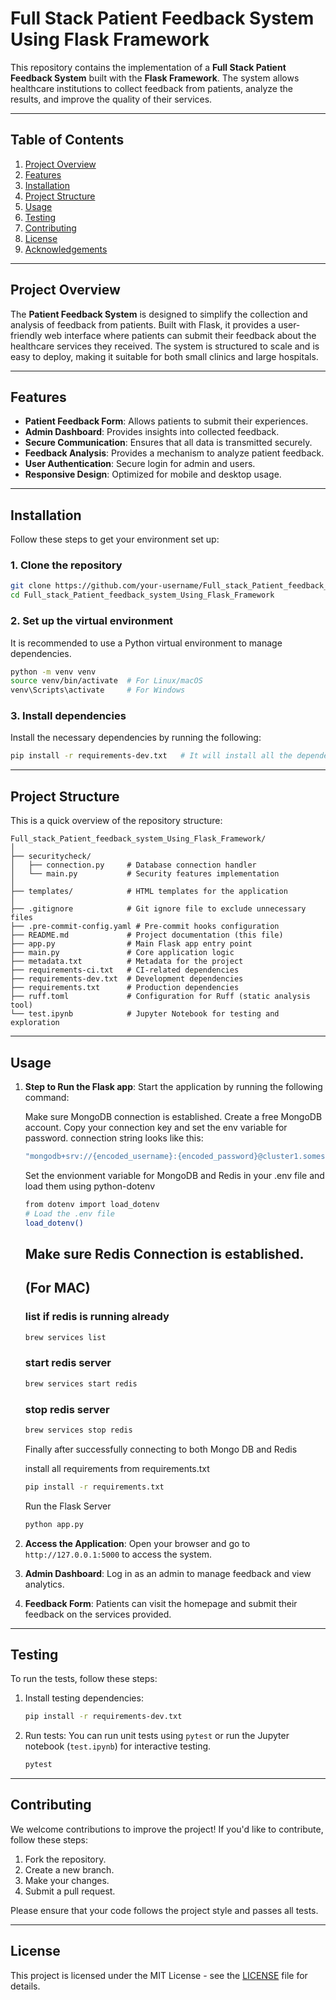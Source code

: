 # Full Stack Patient Feedback System Using Flask Framework

This repository contains the implementation of a **Full Stack Patient Feedback System** built with the **Flask Framework**. The system allows healthcare institutions to collect feedback from patients, analyze the results, and improve the quality of their services.

---

## Table of Contents
1. [Project Overview](#project-overview)
2. [Features](#features)
3. [Installation](#installation)
4. [Project Structure](#project-structure)
5. [Usage](#usage)
6. [Testing](#testing)
7. [Contributing](#contributing)
8. [License](#license)
9. [Acknowledgements](#acknowledgements)

---

## Project Overview

The **Patient Feedback System** is designed to simplify the collection and analysis of feedback from patients. Built with Flask, it provides a user-friendly web interface where patients can submit their feedback about the healthcare services they received. The system is structured to scale and is easy to deploy, making it suitable for both small clinics and large hospitals.

---

## Features

- **Patient Feedback Form**: Allows patients to submit their experiences.
- **Admin Dashboard**: Provides insights into collected feedback.
- **Secure Communication**: Ensures that all data is transmitted securely.
- **Feedback Analysis**: Provides a mechanism to analyze patient feedback.
- **User Authentication**: Secure login for admin and users.
- **Responsive Design**: Optimized for mobile and desktop usage.

---

## Installation

Follow these steps to get your environment set up:

### 1. Clone the repository
```bash
git clone https://github.com/your-username/Full_stack_Patient_feedback_system_Using_Flask_Framework.git
cd Full_stack_Patient_feedback_system_Using_Flask_Framework
```

### 2. Set up the virtual environment
It is recommended to use a Python virtual environment to manage dependencies.

```bash
python -m venv venv
source venv/bin/activate  # For Linux/macOS
venv\Scripts\activate     # For Windows
```

### 3. Install dependencies
Install the necessary dependencies by running the following:

```bash
pip install -r requirements-dev.txt   # It will install all the dependencies needed for the project 
```

---

## Project Structure

This is a quick overview of the repository structure:

```
Full_stack_Patient_feedback_system_Using_Flask_Framework/
│
├── securitycheck/
│   ├── connection.py     # Database connection handler
│   └── main.py           # Security features implementation
│
├── templates/            # HTML templates for the application
│
├── .gitignore            # Git ignore file to exclude unnecessary files
├── .pre-commit-config.yaml # Pre-commit hooks configuration
├── README.md             # Project documentation (this file)
├── app.py                # Main Flask app entry point
├── main.py               # Core application logic
├── metadata.txt          # Metadata for the project
├── requirements-ci.txt   # CI-related dependencies
├── requirements-dev.txt  # Development dependencies
├── requirements.txt      # Production dependencies
├── ruff.toml             # Configuration for Ruff (static analysis tool)
└── test.ipynb            # Jupyter Notebook for testing and exploration
```

---

## Usage

1. **Step to Run the Flask app**:
   Start the application by running the following command:

  
   Make sure MongoDB connection is established.
   Create a free MongoDB account. Copy your connection key and set the env variable for password.
   connection string looks like this:
   ```bash
   "mongodb+srv://{encoded_username}:{encoded_password}@cluster1.somestring.mongodb.net/?appName=yourClusterName"
   ```
   Set the envionment variable for MongoDB and Redis in your .env file and load them using python-dotenv

   ```bash
   from dotenv import load_dotenv
   # Load the .env file
   load_dotenv()
   ```

   ## Make sure Redis Connection is established.
   
   ## (For MAC)

   ### list if redis is running already
   ```bash
   brew services list
   ```
   ### start redis server
   ```bash
   brew services start redis
   ```
   ### stop redis server
   ```bash
   brew services stop redis
   ```

   Finally after successfully connecting to both Mongo DB and Redis 

   install all requirements from requirements.txt

   ```bash
   pip install -r requirements.txt
   ```

   Run the Flask Server

   ```bash
   python app.py
   ```

2. **Access the Application**:
   Open your browser and go to `http://127.0.0.1:5000` to access the system.

3. **Admin Dashboard**:
   Log in as an admin to manage feedback and view analytics.

4. **Feedback Form**:
   Patients can visit the homepage and submit their feedback on the services provided.

---

## Testing

To run the tests, follow these steps:

1. Install testing dependencies:
   ```bash
   pip install -r requirements-dev.txt
   ```

2. Run tests:
   You can run unit tests using `pytest` or run the Jupyter notebook (`test.ipynb`) for interactive testing.

   ```bash
   pytest
   ```

---

## Contributing

We welcome contributions to improve the project! If you'd like to contribute, follow these steps:

1. Fork the repository.
2. Create a new branch.
3. Make your changes.
4. Submit a pull request.

Please ensure that your code follows the project style and passes all tests.

---

## License

This project is licensed under the MIT License - see the [LICENSE](LICENSE) file for details.
